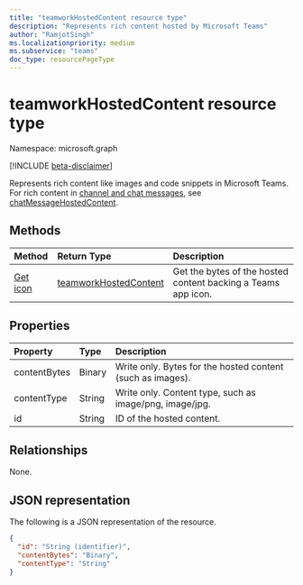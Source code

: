 ```yaml
---
title: "teamworkHostedContent resource type"
description: "Represents rich content hosted by Microsoft Teams"
author: "RamjotSingh"
ms.localizationpriority: medium
ms.subservice: "teams"
doc_type: resourcePageType
---
```


# teamworkHostedContent resource type

Namespace: microsoft.graph

[!INCLUDE [beta-disclaimer](../../includes/beta-disclaimer.md)]

Represents rich content like images and code snippets in Microsoft Teams. For rich content in [channel and chat messages](chatMessage.md), see [chatMessageHostedContent](chatMessageHostedContent.md).

## Methods

| Method                                            | Return Type                                       | Description                                                    | 
| :------------------------------------------------ | :------------------------------------------------ | :------------------------------------------------------------- |
| [Get icon](../api/teamsappicon-get.md)     | [teamworkHostedContent](teamworkhostedcontent.md)                   | Get the bytes of the hosted content backing a Teams app icon. |

## Properties
|Property|Type|Description|
|:---|:---|:---|
|contentBytes|Binary|Write only. Bytes for the hosted content (such as images).|
|contentType|String|Write only. Content type, such as image/png, image/jpg.|
|id|String|ID of the hosted content.|

## Relationships
None.

## JSON representation
The following is a JSON representation of the resource.
<!-- {
  "blockType": "resource",
  "keyProperty": "id",
  "@odata.type": "microsoft.graph.teamworkHostedContent",
  "openType": false
}
-->
``` json
{
  "id": "String (identifier)",
  "contentBytes": "Binary",
  "contentType": "String"
}
```

